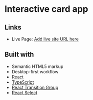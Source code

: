 # Interactive card app

## Links

- Live Page: [Add live site URL here](https://your-live-site-url.com)

## Built with

- Semantic HTML5 markup
- Desktop-first workflow
- [React](https://reactjs.org/)
- [TypeScript](https://www.typescriptlang.org/)
- [React Transition Group](https://reactcommunity.org/react-transition-group/)
- [React Select](https://react-select.com/)